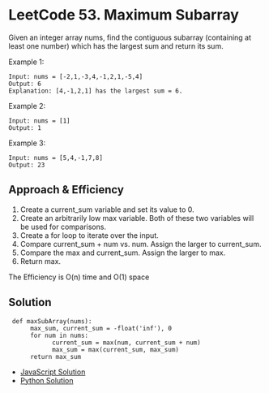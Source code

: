 # LeetCode 53. Maximum Subarray
Given an integer array nums, find the contiguous subarray (containing at least one number) which has the largest sum and return its sum.

Example 1:
```
Input: nums = [-2,1,-3,4,-1,2,1,-5,4]
Output: 6
Explanation: [4,-1,2,1] has the largest sum = 6.
```
Example 2:
```
Input: nums = [1]
Output: 1
```
Example 3:
```
Input: nums = [5,4,-1,7,8]
Output: 23
```
## Approach & Efficiency
1. Create a current_sum variable and set its value to 0.
1. Create an arbitrarily low max variable. Both of these two variables will be used for comparisons.
1. Create a for loop to iterate over the input.
1. Compare current_sum + num vs. num. Assign the larger to current_sum.
1. Compare the max and current_sum. Assign the larger to max.
1. Return max.

The Efficiency is O(n) time and O(1) space

## Solution
```
 def maxSubArray(nums):
      max_sum, current_sum = -float('inf'), 0
      for num in nums:
            current_sum = max(num, current_sum + num)
            max_sum = max(current_sum, max_sum)
      return max_sum

```
- [JavaScript Solution](../../../../javascript/arrays/maximumSubarray/README.md)
- [Python Solution](./maximum_subarray.py)
